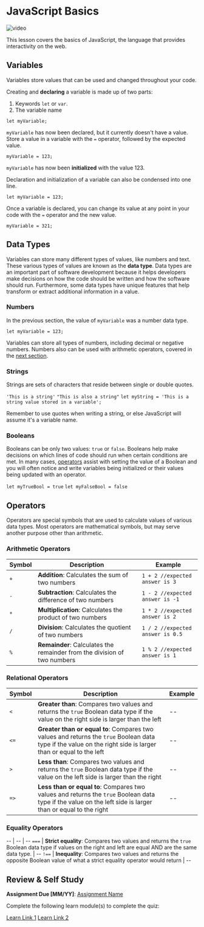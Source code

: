 # JavaScript Basics

![video](video-url)

This lesson covers the basics of JavaScript, the language that provides interactivity on the web.

## Variables

Variables store values that can be used and changed throughout your code.

Creating and **declaring** a variable is made up of two parts:

 1. Keywords `let` or `var`.
 1. The variable name

`let myVariable;`

`myVariable` has now been declared, but it currently doesn't have a value. Store a value in a variable with the `=` operator, followed by the expected value.

`myVariable = 123;`

`myVariable` has now been **initialized** with the value 123.

Declaration and initialization of a variable can also be condensed into one line.

`let myVariable = 123;`

Once a variable is declared, you can change its value at any point in your code with the `=` operator and the new value.

`myVariable = 321;`

## Data Types

Variables can store many different types of values, like numbers and text. These various types of values are known as the **data type**. Data types are an important part of software development because it helps developers make decisions on how the code should be written and how the software should run. Furthermore, some data types have unique features that help transform or extract additional information in a value.

### Numbers

In the previous section, the value of `myVariable` was a number data type.

`let myVariable = 123;`

Variables can store all types of numbers, including decimal or negative numbers. Numbers also can be used with arithmetic operators, covered in the [next section](#operators).

### Strings

Strings are sets of characters that reside between single or double quotes.

`'This is a string'`
`"This is also a string"`
`let myString = 'This is a string value stored in a variable';`

Remember to use quotes when writing a string, or else JavaScript will assume it's a variable name.

### Booleans

Booleans can be only two values: `true` or `false`. Booleans help make decisions on which lines of code should run when certain conditions are met. In many cases, [operators](#operators) assist with setting the value of a Boolean and you will often notice and write variables being initialized or their values being updated with an operator.

`let myTrueBool = true`
`let myFalseBool = false`

## Operators

Operators are special symbols that are used to calculate values of various data types. Most operators are mathematical symbols, but may serve another purpose other than arithmetic.

### Arithmetic Operators

Symbol | Description | Example
-- | -- | --
`+` | **Addition**: Calculates the sum of two numbers | `1 + 2 //expected answer is 3`
`-`| **Subtraction**: Calculates the difference of two numbers | `1 - 2 //expected answer is -1`
`*`| **Multiplication**: Calculates the product of two numbers | `1 * 2 //expected answer is 2`
`/` | **Division**: Calculates the quotient of two numbers | `1 / 2 //expected answer is 0.5`
`%` | **Remainder**: Calculates the remainder from the division of two numbers | `1 % 2 //expected answer is 1`

### Relational Operators

Symbol | Description | Example
-- | -- | --
`<` | **Greater than**: Compares two values and returns the `true` Boolean data type if the value on the right side is larger than the left | --
`<=`| **Greater than or equal to**: Compares two values and returns the `true` Boolean data type if the value on the right side is larger than or equal to the left | --
`>` | **Less than**: Compares two values and returns the `true` Boolean data type if the value on the left side is larger than the right | --
`=>` | **Less than or equal to**: Compares two values and returns the `true` Boolean data type if the value on the left side is larger than or equal to the right  | --

### Equality Operators

-- | -- | --
`===` | **Strict equality**: Compares two values and returns the `true` Boolean data type if values on the right and left are equal AND are the same data type. | --
`!==` | **Inequality**: Compares two values and returns the opposite Boolean value of what a strict equality operator would return  | --

## Review & Self Study

**Assignment Due [MM/YY]**: [Assignment Name](assignment.md)

Complete the following learn module(s) to complete the quiz:

[Learn Link 1]()
[Learn Link 2]()